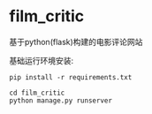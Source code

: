 # film_critic
基于python(flask)构建的电影评论网站


基础运行环境安装:

```
pip install -r requirements.txt
```
```
cd film_critic
python manage.py runserver
```